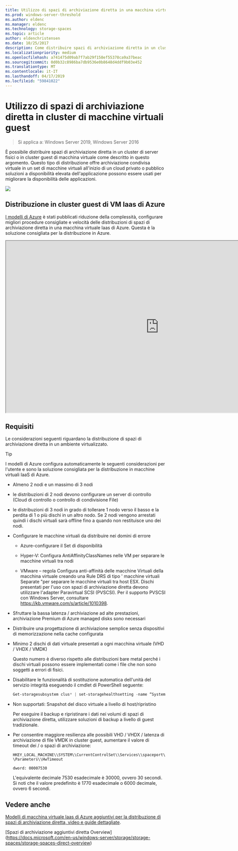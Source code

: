 ```yaml
---
title: Utilizzo di spazi di archiviazione diretta in una macchina virtuale
ms.prod: windows-server-threshold
ms.author: eldenc
ms.manager: eldenc
ms.technology: storage-spaces
ms.topic: article
author: eldenchristensen
ms.date: 10/25/2017
description: Come distribuire spazi di archiviazione diretta in un cluster guest di macchina virtuale, ad esempio, in Microsoft Azure.
ms.localizationpriority: medium
ms.openlocfilehash: a741475d09ab7f7ab29f158ef55378ca9a37beac
ms.sourcegitcommit: 0d0b32c8986ba7db9536e0b8648d4ddf9b03e452
ms.translationtype: MT
ms.contentlocale: it-IT
ms.lasthandoff: 04/17/2019
ms.locfileid: "59841022"
---
```

# <a name="using-storage-spaces-direct-in-guest-virtual-machine-clusters"></a>Utilizzo di spazi di archiviazione diretta in cluster di macchine virtuali guest

> Si applica a: Windows Server 2019, Windows Server 2016

È possibile distribuire spazi di archiviazione diretta in un cluster di server fisici o in cluster guest di macchina virtuale come descritto in questo argomento. Questo tipo di distribuzione offre archiviazione condivisa virtuale in un set di macchine virtuali all'inizio di un cloud privato o pubblico soluzioni a disponibilità elevata dell'applicazione possono essere usati per migliorare la disponibilità delle applicazioni.

![](media/storage-spaces-direct-in-vm/storage-spaces-direct-in-vm.png)

## <a name="deploying-in-azure-iaas-vm-guest-clusters"></a>Distribuzione in cluster guest di VM Iaas di Azure

[I modelli di Azure](https://github.com/robotechredmond/301-storage-spaces-direct-md) è stati pubblicati riduzione della complessità, configurare migliori procedure consigliate e velocità delle distribuzioni di spazi di archiviazione diretta in una macchina virtuale Iaas di Azure. Questa è la soluzione consigliata per la distribuzione in Azure.

<iframe src="https://channel9.msdn.com/Series/Microsoft-Hybrid-Cloud-Best-Practices-for-IT-Pros/Step-by-Step-Deploy-Windows-Server-2016-Storage-Spaces-Direct-S2D-Cluster-in-Microsoft-Azure/player" width="960" height="540" allowfullscreen></iframe>

## <a name="requirements"></a>Requisiti

Le considerazioni seguenti riguardano la distribuzione di spazi di archiviazione diretta in un ambiente virtualizzato.

> [!TIP]
> I modelli di Azure configura automaticamente le seguenti considerazioni per l'utente e sono la soluzione consigliata per la distribuzione in macchine virtuali IaaS di Azure.

-   Almeno 2 nodi e un massimo di 3 nodi

-   le distribuzioni di 2 nodi devono configurare un server di controllo (Cloud di controllo o controllo di condivisione File)

-   le distribuzioni di 3 nodi in grado di tollerare 1 nodo verso il basso e la perdita di 1 o più dischi in un altro nodo.  Se 2 nodi vengono arrestati quindi i dischi virtuali sarà offline fino a quando non restituisce uno dei nodi.  

-   Configurare le macchine virtuali da distribuire nei domini di errore

    -   Azure-configurare il Set di disponibilità

    -   Hyper-V: Configura AntiAffinityClassNames nelle VM per separare le macchine virtuali tra nodi

    -   VMware – regola Configura anti-affinità delle macchine Virtuali della macchina virtuale creando una Rule DRS di tipo ' macchine virtuali Separate "per separare le macchine virtuali tra host ESX. Dischi presentati per l'uso con spazi di archiviazione diretta devono utilizzare l'adapter Paravirtual SCSI (PVSCSI). Per il supporto PVSCSI con Windows Server, consultare https://kb.vmware.com/s/article/1010398.

-   Sfruttare la bassa latenza / archiviazione ad alte prestazioni, archiviazione Premium di Azure managed disks sono necessari

-   Distribuire una progettazione di archiviazione semplice senza dispositivi di memorizzazione nella cache configurata

-   Minimo 2 dischi di dati virtuale presentati a ogni macchina virtuale (VHD / VHDX / VMDK)

    Questo numero è diverso rispetto alle distribuzioni bare metal perché i dischi virtuali possono essere implementati come i file che non sono soggetti a errori di fisici.

-   Disabilitare le funzionalità di sostituzione automatica dell'unità del servizio integrità eseguendo il cmdlet di PowerShell seguente:

    ```powershell
    Get-storagesubsystem clus* | set-storagehealthsetting -name “System.Storage.PhysicalDisk.AutoReplace.Enabled” -value “False”
    ```

-   Non supportati: Snapshot del disco virtuale a livello di host/ripristino

    Per eseguire il backup e ripristinare i dati nei volumi di spazi di archiviazione diretta, utilizzare soluzioni di backup a livello di guest tradizionale.

-   Per consentire maggiore resilienza alle possibili VHD / VHDX / latenza di archiviazione di file VMDK in cluster guest, aumentare il valore di timeout dei / o spazi di archiviazione:

    `HKEY_LOCAL_MACHINE\\SYSTEM\\CurrentControlSet\\Services\\spaceport\\Parameters\\HwTimeout`

    `dword: 00007530`

    L'equivalente decimale 7530 esadecimale è 30000, ovvero 30 secondi. Si noti che il valore predefinito è 1770 esadecimale o 6000 decimale, ovvero 6 secondi.

## <a name="see-also"></a>Vedere anche

[Modelli di macchina virtuale Iaas di Azure aggiuntivi per la distribuzione di spazi di archiviazione diretta, video e guide dettagliate](https://blogs.msdn.microsoft.com/clustering/2017/02/14/deploying-an-iaas-vm-guest-clusters-in-microsoft-azure/).

[Spazi di archiviazione aggiuntivi diretta Overview] (https://docs.microsoft.com/en-us/windows-server/storage/storage-spaces/storage-spaces-direct-overview)
